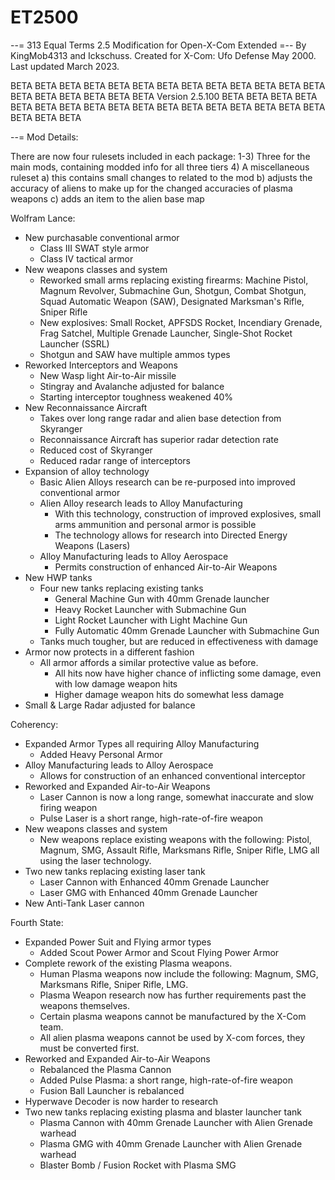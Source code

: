 # ET2500
--= 313 Equal Terms 2.5 Modification for Open-X-Com Extended =--
By KingMob4313 and Ickschuss. Created for X-Com: Ufo Defense May 2000.
Last updated March 2023.

BETA BETA BETA BETA BETA BETA BETA  BETA BETA BETA BETA BETA BETA BETA 
BETA BETA BETA BETA BETA Version 2.5.100 BETA BETA BETA BETA BETA BETA 
BETA BETA BETA BETA BETA BETA BETA  BETA BETA BETA BETA BETA BETA BETA 


--= Mod Details: 

There are now four rulesets included in each package: 
1-3) Three for the main mods, containing modded info for all three tiers 
  4) A miscellaneous ruleset 
    a) this contains small changes to related to the mod 
    b) adjusts the accuracy of aliens to make up for the changed accuracies of plasma weapons
      c) adds an item to the alien base map
    
Wolfram Lance: 
 - New purchasable conventional armor
   - Class III SWAT style armor
   - Class IV tactical armor
 - New weapons classes and system
   - Reworked small arms replacing existing firearms: Machine Pistol, Magnum Revolver, Submachine Gun, Shotgun, Combat Shotgun, Squad Automatic Weapon (SAW), Designated Marksman's Rifle, Sniper Rifle
   - New explosives: Small Rocket, APFSDS Rocket, Incendiary Grenade, Frag Satchel, Multiple Grenade Launcher, Single-Shot Rocket Launcher (SSRL)
   - Shotgun and SAW have multiple ammos types
 - Reworked Interceptors and Weapons
   - New Wasp light Air-to-Air missile
   - Stingray and Avalanche adjusted for balance
   - Starting interceptor toughness weakened 40%
 - New Reconnaissance Aircraft
   - Takes over long range radar and alien base detection from Skyranger
   - Reconnaissance Aircraft has superior radar detection rate
   - Reduced cost of Skyranger
   - Reduced radar range of interceptors
 - Expansion of alloy technology
   - Basic Alien Alloys research can be re-purposed into improved conventional armor
   - Alien Alloy research leads to Alloy Manufacturing
     - With this technology, construction of improved explosives, small arms ammunition and personal armor is possible
     - The technology allows for research into Directed Energy Weapons (Lasers)
   - Alloy Manufacturing leads to Alloy Aerospace
     - Permits construction of enhanced Air-to-Air Weapons
 - New HWP tanks
   - Four new tanks replacing existing tanks
     - General Machine Gun with 40mm Grenade launcher
     - Heavy Rocket Launcher with Submachine Gun
     - Light Rocket Launcher with Light Machine Gun
     - Fully Automatic 40mm Grenade Launcher with Submachine Gun
   - Tanks much tougher, but are reduced in effectiveness with damage
 - Armor now protects in a different fashion
   - All armor affords a similar protective value as before.
     - All hits now have higher chance of inflicting some damage, even with low damage weapon hits 
     - Higher damage weapon hits do somewhat less damage
 - Small & Large Radar adjusted for balance
   
Coherency:
 - Expanded Armor Types all requiring Alloy Manufacturing
   - Added Heavy Personal Armor
 - Alloy Manufacturing leads to Alloy Aerospace
     - Allows for construction of an enhanced conventional interceptor
 - Reworked and Expanded Air-to-Air Weapons
   - Laser Cannon is now a long range, somewhat inaccurate and slow firing weapon
   - Pulse Laser is a short range, high-rate-of-fire weapon
 - New weapons classes and system
   - New weapons replace existing weapons with the following: Pistol, Magnum, SMG, Assault Rifle, Marksmans Rifle, Sniper Rifle, LMG all using the laser technology.
 - Two new tanks replacing existing laser tank
   - Laser Cannon with Enhanced 40mm Grenade Launcher
   - Laser GMG with Enhanced 40mm Grenade Launcher
 - New Anti-Tank Laser cannon
 
Fourth State:
 - Expanded Power Suit and Flying armor types
   - Added Scout Power Armor and Scout Flying Power Armor
 - Complete rework of the existing Plasma weapons.
   - Human Plasma weapons now include the following: Magnum, SMG, Marksmans Rifle, Sniper Rifle, LMG.
   - Plasma Weapon research now has further requirements past the weapons themselves.
   - Certain plasma weapons cannot be manufactured by the X-Com team.
   - All alien plasma weapons cannot be used by X-com forces, they must be converted first.
 - Reworked and Expanded Air-to-Air Weapons
   - Rebalanced the Plasma Cannon
   - Added Pulse Plasma: a short range, high-rate-of-fire weapon
   - Fusion Ball Launcher is rebalanced
 - Hyperwave Decoder is now harder to research
 - Two new tanks replacing existing plasma and blaster launcher tank
   - Plasma Cannon with 40mm Grenade Launcher with Alien Grenade warhead
   - Plasma GMG with 40mm Grenade Launcher with Alien Grenade warhead
   - Blaster Bomb / Fusion Rocket with Plasma SMG
